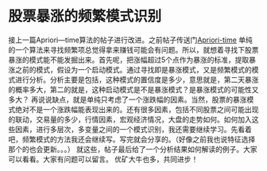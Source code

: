 # 股票暴涨的频繁模式识别

接上一篇Apriori—time算法的帖子进行改进。之前帖子传送门[Apriori-time](https://uqer.datayes.com/community/share/58713b6f23a7d60052a36b4c)
单纯的一个算法来寻找频繁项总觉得拿来赚钱可能会有问题。所以，就想着寻找下股票暴涨的模式能不能发掘出来。首先呢，把涨幅超过5个点作为暴涨的标准，提取暴涨之前的模式，假设为一个启动模式。通过寻找即是暴涨模式，又是频繁模式的模式进行分析。分析主要是包括，这种模式的置信度是多少，意思就是，第二天暴涨的概率多大，第二的就是，这种启动模式是不是暴涨模式？是暴涨模式的可能性又多大？
再说说缺点，就是单纯只考虑了一个涨跌幅的因素。当然，股票的暴涨模式绝对不是一个涨跌幅能表现出来的。还有很多因素，包括不同股票之间可能出现的联动，交易量的多少，行情因素，宏观经济情况，大盘的走势如何。如何加入这些因素，进行多层次，多变量之间的一个模式识别，我还需要继续学习。先看着吧，频繁模式的方法我还会继续写。写完就会分享的。（好像之前我也说特征选择那个的也会更新。。。）
就这些，帖子最后给了一个分析结果如何解读的例子。大家可以看看。大家有问题可以留言。
优矿大牛也多，共同进步！
